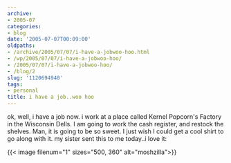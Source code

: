 ```yaml
---
archive:
- 2005-07
categories:
- blog
date: '2005-07-07T00:09:00'
oldpaths:
- /archive/2005/07/07/i-have-a-jobwoo-hoo.html
- /wp/2005/07/07/i-have-a-jobwoo-hoo/
- /2005/07/07/i-have-a-jobwoo-hoo/
- /blog/2
slug: '1120694940'
tags:
- personal
title: i have a job..woo hoo
---
```


ok, well, i have a job now. i work at a place called Kernel Popcorn's Factory
in the Wisconsin Dells. I am going to work the cash register, and restock
the shelves. Man, it is going to be so sweet. I just wish I could get
a cool shirt to go along with it. my sister sent this to me today..i love
it:

{{< image filenum="1" sizes="500, 360" alt="moshzilla">}}

